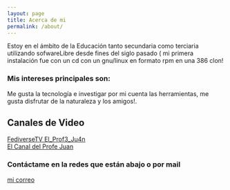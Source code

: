 ```yaml
---
layout: page
title: Acerca de mi
permalink: /about/
---
```


Estoy en el ámbito de la Educación tanto secundaria como terciaria utilizando sofwareLibre desde fines del siglo pasado ( mi primera instalación fue con un cd con un gnu/linux en formato rpm en una 386 clon!

### Mis intereses principales son:

Me gusta la tecnología e investigar por mi cuenta las herramientas, me gusta disfrutar de la naturaleza y los amigos!.

## Canales de Video
[FediverseTV El_Prof3_Ju4n](https://fediverse.tv/c/manieflo_channel/videos)  
[El Canal del Profe Juan](https://www.youtube.com/channel/UCbLeBKWLvry6VPeen-lN6sQ)

### Contáctame en la redes que están abajo o por mail

[mi correo](mailto:juflores4@abc.gob.ar)
